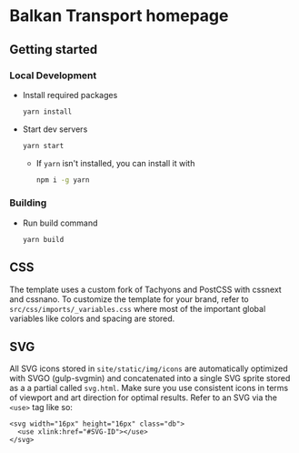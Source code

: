 # Balkan Transport homepage

## Getting started

### Local Development


- Install required packages
  ```bash
  yarn install
  ```
- Start dev servers
  ```bash
  yarn start
  ```
  - If `yarn` isn't installed, you can install it with
    ```bash
    npm i -g yarn
    ```
### Building

- Run build command
  ```
  yarn build
  ```

## CSS

The template uses a custom fork of Tachyons and PostCSS with cssnext and cssnano. To customize the template for your brand, refer to `src/css/imports/_variables.css` where most of the important global variables like colors and spacing are stored.

## SVG

All SVG icons stored in `site/static/img/icons` are automatically optimized with SVGO (gulp-svgmin) and concatenated into a single SVG sprite stored as a a partial called `svg.html`. Make sure you use consistent icons in terms of viewport and art direction for optimal results. Refer to an SVG via the `<use>` tag like so:

```
<svg width="16px" height="16px" class="db">
  <use xlink:href="#SVG-ID"></use>
</svg>
```
